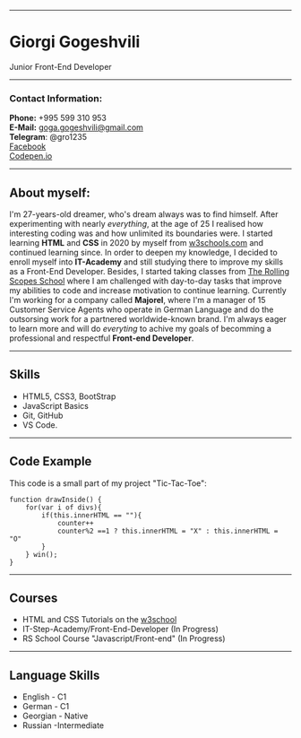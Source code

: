 ***************

# Giorgi Gogeshvili 

Junior Front-End Developer

***************


### Contact Information:  
**Phone:** +995 599 310 953  
**E-Mail:** goga.gogeshvili@gmail.com  
**Telegram**: @gro1235  
[Facebook](https://www.facebook.com/goga.gogeshvili/)  
[Codepen.io](https://codepen.io/Goglikooo)  

***

## __About myself:__  

I'm 27-years-old dreamer, who's dream always was to find himself. After experimenting with nearly _everything_, at the age of 25 I realised how interesting coding was and how unlimited its boundaries were. I started learning __HTML__ and __CSS__ in 2020 by myself from [w3schools.com](https://www.w3schools.com/) and continued learning since. In order to deepen my knowledge, I decided to enroll myself into __IT-Academy__ and still studying there to improve my skills as a Front-End Developer. Besides, I started taking classes from [The Rolling Scopes School](https://rollingscopes.com/) where I am challenged with day-to-day tasks that improve my abilities to code and increase motivation to continue learning. Currently I'm working for a company called __Majorel__, where I'm a manager of 15 Customer Service Agents who operate in German Language and do the outsorsing work for a partnered worldwide-known brand. I'm always eager to learn more and will do _everyting_ to achive my goals of becomming a professional and respectful __Front-end Developer__. 

*****

## __Skills__ 

- HTML5, CSS3, BootStrap
- JavaScript Basics
- Git, GitHub
- VS Code.

******

## __Code Example__  

This code is a small part of my project "Tic-Tac-Toe":

>

    function drawInside() {
        for(var i of divs){
            if(this.innerHTML == ""){
                counter++
                counter%2 ==1 ? this.innerHTML = "X" : this.innerHTML = "O"
            }
        } win();    
    }

*****

## __Courses__  

- HTML and CSS Tutorials on the [w3school](https://www.w3schools.com/)  
- IT-Step-Academy/Front-End-Developer (In Progress)
- RS School Course "Javascript/Front-end" (In Progress)

******

## __Language Skills__  

- English - C1
- German - C1
- Georgian - Native
- Russian -Intermediate
